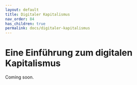 ```yaml
---
layout: default
title: Digitaler Kapitalismus
nav_order: 84
has_children: true
permalink: docs/digitaler-kapitalismus
---
```


# Eine Einführung zum digitalen Kapitalismus

Coming soon.
